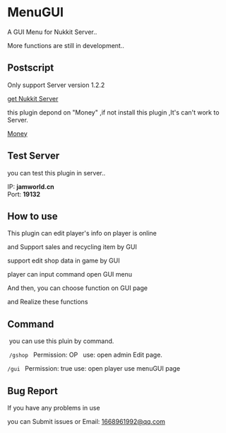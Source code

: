 # MenuGUI

  A GUI Menu for Nukkit Server..

  More functions are still in development..

Postscript
----------

  Only support Server version 1.2.2
  
  <a href="https://github.com/Nukkit/Nukkit">get Nukkit Server</a>
 
 this plugin depond on "Money" ,if not install this plugin ,It's can't work to Server.
 
 <a href="https://github.com/Him188/Money">Money</a>
 
Test Server
-----------
you can test this plugin in server..<br>


IP: **jamworld.cn**    
Port: **19132**


How to use
----------

  This plugin can edit player's info on player is online

  and Support sales and recycling item by GUI

  support edit shop data in game by GUI

  player can input command open GUI menu

  And then, you can choose function on GUI page

  and Realize these functions

Command
----------

  you can use this pluin by command.
  
  `/gshop`   Permission: OP    use: open admin Edit page.

  `/gui `    Permission: true  use: open player use menuGUI page


Bug Report
----------

  If you have any problems in use

  you can Submit issues or Email: 1668961992@qq.com
